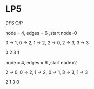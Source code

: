 # LP5
DFS O/P

node = 4, edges = 6  ,start node=0 

0 -> 1, 0 -> 2, 1 -> 2, 2 -> 0, 2 -> 3, 3 -> 3 

0 2 3 1

node = 4, edges = 6  ,start node=2

2 -> 0, 0 -> 2, 1 -> 2, 0 -> 1, 3 -> 3, 1 -> 3 

2 1 3 0
